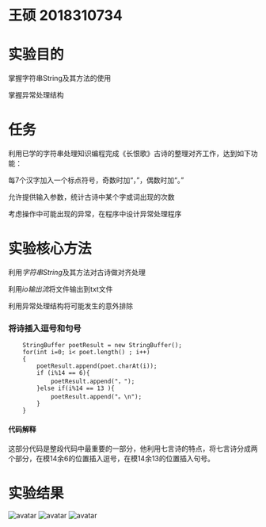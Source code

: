 # 王硕 2018310734
# 实验目的
掌握字符串String及其方法的使用

掌握异常处理结构
# 任务
利用已学的字符串处理知识编程完成《长恨歌》古诗的整理对齐工作，达到如下功能：

  每7个汉字加入一个标点符号，奇数时加“，”，偶数时加“。”

  允许提供输入参数，统计古诗中某个字或词出现的次数

  考虑操作中可能出现的异常，在程序中设计异常处理程序

# 实验核心方法

利用*字符串String*及其方法对古诗做对齐处理

利用*io输出流*将文件输出到txt文件

利用异常处理结构将可能发生的意外排除

### 将诗插入逗号和句号
        StringBuffer poetResult = new StringBuffer();
        for(int i=0; i< poet.length() ; i++)
        {
            poetResult.append(poet.charAt(i));
            if (i%14 == 6){
                poetResult.append("，");
            }else if(i%14 == 13 ){
                poetResult.append("。\n");
            }
        }
#### 代码解释
这部分代码是整段代码中最重要的一部分，他利用七言诗的特点，将七言诗分成两个部分，在模14余6的位置插入逗号，在模14余13的位置插入句号。

# 实验结果
![avatar](https://raw.githubusercontent.com/ws1226395769/wangshuo123/master/%E7%BB%93%E6%9E%9C.png)
![avatar](https://raw.githubusercontent.com/ws1226395769/wangshuo123/master/%E7%BB%93%E6%9E%9C1.png)
![avatar]()
